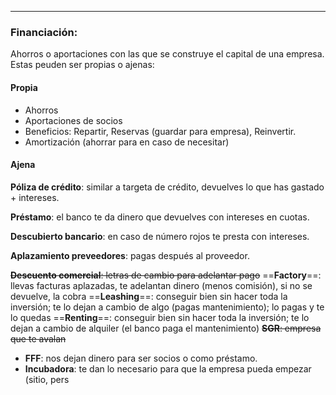 
---
### Financiación:
Ahorros o aportaciones con las que se construye el capital de una empresa. Estas peuden ser propias o ajenas:
#### Propia
 - Ahorros
 - Aportaciones de socios
 - Beneficios: Repartir, Reservas (guardar para empresa), Reinvertir.
 - Amortización (ahorrar para en caso de necesitar)
#### Ajena

**Póliza de crédito**: similar a targeta de crédito, devuelves lo que has gastado + intereses.

**Préstamo**: el banco te da dinero que devuelves con intereses en cuotas.

**Descubierto bancario**: en caso de número rojos te presta con intereses.

**Aplazamiento preveedores**: pagas después al proveedor.

~~**Descuento comercial**: letras de cambio para adelantar pago~~
==**Factory**==: llevas facturas aplazadas, te adelantan dinero (menos comisión), si no se devuelve, la cobra
==**Leashing**==: conseguir bien sin hacer toda la inversión; te lo dejan a cambio de algo (pagas mantenimiento); lo pagas y te lo quedas
==**Renting**==: conseguir bien sin hacer toda la inversión; te lo dejan a cambio de alquiler (el banco paga el mantenimiento)
~~**SGR**: empresa que te avalan~~ 
- **FFF**: nos dejan dinero para ser socios o como préstamo.
- **Incubadora**: te dan lo necesario para que la empresa pueda empezar (sitio, pers
